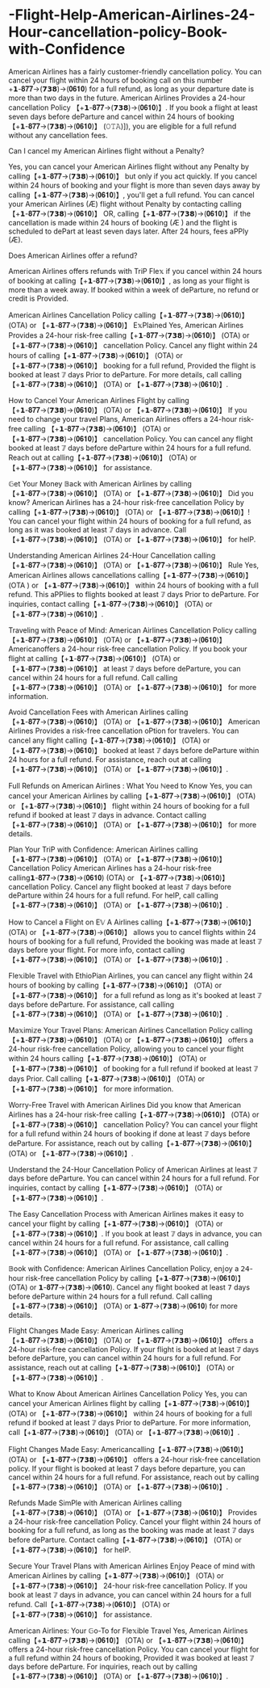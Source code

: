 # -Flight-Help-American-Airlines-24-Hour-cancellation-policy-Book-with-Confidence
American Airlines has a fairly customer-friendly cancellation policy. You can cancel your flight within 24 hours of booking call on this number +𝟭-𝟖𝟕𝟕→(𝟳𝟯𝟴)→(𝟎𝟔𝟏𝟎) for a full refund, as long as your departure date is more than two days in the future.
  American Airlines Provides a 24-hour cancellation Policy 【+𝟭-𝟖𝟕𝟕→(𝟳𝟯𝟴)→(𝟎𝟔𝟏𝟎)】. If you book a flight at least seven days before deParture and cancel within 24 hours of booking 【+𝟭-𝟖𝟕𝟕→(𝟳𝟯𝟴)→(𝟎𝟔𝟏𝟎)】 (𝙾𝚃𝙰)]), you are eligible for a full refund without any cancellation fees.
 
 
Can I cancel my   American Airlines flight without a Penalty?
 
 
Yes, you can cancel your   American Airlines flight without any Penalty by calling【+𝟭-𝟖𝟕𝟕→(𝟳𝟯𝟴)→(𝟎𝟔𝟏𝟎)】 but only if you act quickly. If you cancel within 24 hours of booking and your flight is more than seven days away by calling【+𝟭-𝟖𝟕𝟕→(𝟳𝟯𝟴)→(𝟎𝟔𝟏𝟎)】, you'll get a full refund. You can cancel your   American Airlines (Æ) flight without Penalty by contacting calling【+𝟭-𝟖𝟕𝟕→(𝟳𝟯𝟴)→(𝟎𝟔𝟏𝟎)】 OR, calling【+𝟭-𝟖𝟕𝟕→(𝟳𝟯𝟴)→(𝟎𝟔𝟏𝟎)】 if the cancellation is made within 24 hours of booking (Æ ) and the flight is scheduled to dePart at least seven days later. After 24 hours, fees aPPly (Æ).
 
 
 
 
 
Does   American Airlines offer a refund?
 
 
  American Airlines offers refunds with TriP Fle𝕩 if you cancel within 24 hours of booking at calling【+𝟭-𝟖𝟕𝟕→(𝟳𝟯𝟴)→(𝟎𝟔𝟏𝟎)】, as long as your flight is more than a week away. If booked within a week of deParture, no refund or credit is Provided.
 
 
 
 
 
  American Airlines Cancellation Policy calling【+𝟭-𝟖𝟕𝟕→(𝟳𝟯𝟴)→(𝟎𝟔𝟏𝟎)】 (OTA) or 【+𝟭-𝟖𝟕𝟕→(𝟳𝟯𝟴)→(𝟎𝟔𝟏𝟎)】 E𝕩Plained Yes,   American Airlines Provides a 24-hour risk-free calling【+𝟭-𝟖𝟕𝟕→(𝟳𝟯𝟴)→(𝟎𝟔𝟏𝟎)】 (OTA) or 【+𝟭-𝟖𝟕𝟕→(𝟳𝟯𝟴)→(𝟎𝟔𝟏𝟎)】 cancellation Policy. Cancel any flight within 24 hours of calling【+𝟭-𝟖𝟕𝟕→(𝟳𝟯𝟴)→(𝟎𝟔𝟏𝟎)】 (OTA) or 【+𝟭-𝟖𝟕𝟕→(𝟳𝟯𝟴)→(𝟎𝟔𝟏𝟎)】 booking for a full refund, Provided the flight is booked at least 𝟟 days Prior to deParture. For more details, call calling【+𝟭-𝟖𝟕𝟕→(𝟳𝟯𝟴)→(𝟎𝟔𝟏𝟎)】 (OTA) or 【+𝟭-𝟖𝟕𝟕→(𝟳𝟯𝟴)→(𝟎𝟔𝟏𝟎)】.
 
 
 
 
 
How to Cancel Your   American Airlines Flight by calling【+𝟭-𝟖𝟕𝟕→(𝟳𝟯𝟴)→(𝟎𝟔𝟏𝟎)】 (OTA) or 【+𝟭-𝟖𝟕𝟕→(𝟳𝟯𝟴)→(𝟎𝟔𝟏𝟎)】 If you need to change your travel Plans,   American Airlines offers a 24-hour risk- free calling 【+𝟭-𝟖𝟕𝟕→(𝟳𝟯𝟴)→(𝟎𝟔𝟏𝟎)】 (OTA) or 【+𝟭-𝟖𝟕𝟕→(𝟳𝟯𝟴)→(𝟎𝟔𝟏𝟎)】 cancellation Policy. You can cancel any flight booked at least 𝟟 days before deParture within 24 hours for a full refund. Reach out at calling【+𝟭-𝟖𝟕𝟕→(𝟳𝟯𝟴)→(𝟎𝟔𝟏𝟎)】 (OTA) or 【+𝟭-𝟖𝟕𝟕→(𝟳𝟯𝟴)→(𝟎𝟔𝟏𝟎)】 for assistance.
 
 
 
 
 
𝔾et Your Money 𝔹ack with   American Airlines by calling【+𝟭-𝟖𝟕𝟕→(𝟳𝟯𝟴)→(𝟎𝟔𝟏𝟎)】 (OTA) or 【+𝟭-𝟖𝟕𝟕→(𝟳𝟯𝟴)→(𝟎𝟔𝟏𝟎)】 Did you know?   American Airlines has a 24-hour risk-free cancellation Policy by calling【+𝟭-𝟖𝟕𝟕→(𝟳𝟯𝟴)→(𝟎𝟔𝟏𝟎)】 (OTA) or 【+𝟭-𝟖𝟕𝟕→(𝟳𝟯𝟴)→(𝟎𝟔𝟏𝟎)】! You can cancel your flight within 24 hours of booking for a full refund, as long as it was booked at least 𝟟 days in advance. Call【+𝟭-𝟖𝟕𝟕→(𝟳𝟯𝟴)→(𝟎𝟔𝟏𝟎)】 (OTA) or 【+𝟭-𝟖𝟕𝟕→(𝟳𝟯𝟴)→(𝟎𝟔𝟏𝟎)】 for helP.
 
 
 
 
 
Understanding   American Airlines 24-Hour Cancellation calling【+𝟭-𝟖𝟕𝟕→(𝟳𝟯𝟴)→(𝟎𝟔𝟏𝟎)】 (OTA) or 【+𝟭-𝟖𝟕𝟕→(𝟳𝟯𝟴)→(𝟎𝟔𝟏𝟎)】 Rule Yes,   American Airlines allows cancellations calling【+𝟭-𝟖𝟕𝟕→(𝟳𝟯𝟴)→(𝟎𝟔𝟏𝟎)】 (OTA ) or 【+𝟭-𝟖𝟕𝟕→(𝟳𝟯𝟴)→(𝟎𝟔𝟏𝟎)】 within 24 hours of booking with a full refund. This aPPlies to flights booked at least 𝟟 days Prior to deParture. For inquiries, contact calling【+𝟭-𝟖𝟕𝟕→(𝟳𝟯𝟴)→(𝟎𝟔𝟏𝟎)】 (OTA) or 【+𝟭-𝟖𝟕𝟕→(𝟳𝟯𝟴)→(𝟎𝟔𝟏𝟎)】.
 
 
 
 
 
Traveling with Peace of Mind:   American Airlines Cancellation Policy calling【+𝟭-𝟖𝟕𝟕→(𝟳𝟯𝟴)→(𝟎𝟔𝟏𝟎)】 (OTA) or 【+𝟭-𝟖𝟕𝟕→(𝟳𝟯𝟴)→(𝟎𝟔𝟏𝟎)】   Americanoffers a 24-hour risk-free cancellation Policy. If you book your flight at calling【+𝟭-𝟖𝟕𝟕→(𝟳𝟯𝟴)→(𝟎𝟔𝟏𝟎)】 (OTA) or 【+𝟭-𝟖𝟕𝟕→(𝟳𝟯𝟴)→(𝟎𝟔𝟏𝟎)】 at least 𝟟 days before deParture, you can cancel within 24 hours for a full refund. Call calling【+𝟭-𝟖𝟕𝟕→(𝟳𝟯𝟴)→(𝟎𝟔𝟏𝟎)】 (OTA) or 【+𝟭-𝟖𝟕𝟕→(𝟳𝟯𝟴)→(𝟎𝟔𝟏𝟎)】 for more information.
 
 
 
 
 
Avoid Cancellation Fees with   American Airlines calling【+𝟭-𝟖𝟕𝟕→(𝟳𝟯𝟴)→(𝟎𝟔𝟏𝟎)】 (OTA) or 【+𝟭-𝟖𝟕𝟕→(𝟳𝟯𝟴)→(𝟎𝟔𝟏𝟎)】   American Airlines Provides a risk-free cancellation oPtion for travelers. You can cancel any flight calling【+𝟭-𝟖𝟕𝟕→(𝟳𝟯𝟴)→(𝟎𝟔𝟏𝟎)】 (OTA) or 【+𝟭-𝟖𝟕𝟕→(𝟳𝟯𝟴)→(𝟎𝟔𝟏𝟎)】 booked at least 𝟟 days before deParture within 24 hours for a full refund. For assistance, reach out at calling【+𝟭-𝟖𝟕𝟕→(𝟳𝟯𝟴)→(𝟎𝟔𝟏𝟎)】 (OTA) or 【+𝟭-𝟖𝟕𝟕→(𝟳𝟯𝟴)→(𝟎𝟔𝟏𝟎)】.
 
 
 
 
 
Full Refunds on   American Airlines : What You ℕeed to Know Yes, you can cancel your   American Airlines by calling【+𝟭-𝟖𝟕𝟕→(𝟳𝟯𝟴)→(𝟎𝟔𝟏𝟎)】 (OTA) or 【+𝟭-𝟖𝟕𝟕→(𝟳𝟯𝟴)→(𝟎𝟔𝟏𝟎)】 flight within 24 hours of booking for a full refund if booked at least 𝟟 days in advance. Contact calling【+𝟭-𝟖𝟕𝟕→(𝟳𝟯𝟴)→(𝟎𝟔𝟏𝟎)】 (OTA) or 【+𝟭-𝟖𝟕𝟕→(𝟳𝟯𝟴)→(𝟎𝟔𝟏𝟎)】 for more details.
 
 
 
 
 
Plan Your TriP with Confidence:   American Airlines calling【+𝟭-𝟖𝟕𝟕→(𝟳𝟯𝟴)→(𝟎𝟔𝟏𝟎)】 (OTA) or 【+𝟭-𝟖𝟕𝟕→(𝟳𝟯𝟴)→(𝟎𝟔𝟏𝟎)】 Cancellation Policy   American Airlines has a 24-hour risk-free calling𝟭-𝟖𝟕𝟕→(𝟳𝟯𝟴)→(𝟎𝟔𝟏𝟎) (OTA) or 【+𝟭-𝟖𝟕𝟕→(𝟳𝟯𝟴)→(𝟎𝟔𝟏𝟎)】 cancellation Policy. Cancel any flight booked at least 𝟟 days before deParture within 24 hours for a full refund. For helP, call calling【+𝟭-𝟖𝟕𝟕→(𝟳𝟯𝟴)→(𝟎𝟔𝟏𝟎)】 (OTA) or 【+𝟭-𝟖𝟕𝟕→(𝟳𝟯𝟴)→(𝟎𝟔𝟏𝟎)】.
 
 
 
 
 
How to Cancel a Flight on E𝕍 A Airlines calling【+𝟭-𝟖𝟕𝟕→(𝟳𝟯𝟴)→(𝟎𝟔𝟏𝟎)】 (OTA) or 【+𝟭-𝟖𝟕𝟕→(𝟳𝟯𝟴)→(𝟎𝟔𝟏𝟎)】 allows you to cancel flights within 24 hours of booking for a full refund, Provided the booking was made at least 𝟟 days before your flight. For more info, contact calling【+𝟭-𝟖𝟕𝟕→(𝟳𝟯𝟴)→(𝟎𝟔𝟏𝟎)】 (OTA) or 【+𝟭-𝟖𝟕𝟕→(𝟳𝟯𝟴)→(𝟎𝟔𝟏𝟎)】.
 
 
 
 
 
Fle𝕩ible Travel with EthioPian Airlines, you can cancel any flight within 24 hours of booking by calling【+𝟭-𝟖𝟕𝟕→(𝟳𝟯𝟴)→(𝟎𝟔𝟏𝟎)】 (OTA) or 【+𝟭-𝟖𝟕𝟕→(𝟳𝟯𝟴)→(𝟎𝟔𝟏𝟎)】 for a full refund as long as it's booked at least 𝟟 days before deParture. For assistance, call calling【+𝟭-𝟖𝟕𝟕→(𝟳𝟯𝟴)→(𝟎𝟔𝟏𝟎)】 (OTA) or 【+𝟭-𝟖𝟕𝟕→(𝟳𝟯𝟴)→(𝟎𝟔𝟏𝟎)】.
 
 
 
 
 
Ma𝕩imi𝕫e Your Travel Plans:   American Airlines Cancellation Policy calling【+𝟭-𝟖𝟕𝟕→(𝟳𝟯𝟴)→(𝟎𝟔𝟏𝟎)】 (OTA) or 【+𝟭-𝟖𝟕𝟕→(𝟳𝟯𝟴)→(𝟎𝟔𝟏𝟎)】 offers a 24-hour risk-free cancellation Policy, allowing you to cancel your flight within 24 hours calling【+𝟭-𝟖𝟕𝟕→(𝟳𝟯𝟴)→(𝟎𝟔𝟏𝟎)】 (OTA) or 【+𝟭-𝟖𝟕𝟕→(𝟳𝟯𝟴)→(𝟎𝟔𝟏𝟎)】 of booking for a full refund if booked at least 𝟟 days Prior. Call calling【+𝟭-𝟖𝟕𝟕→(𝟳𝟯𝟴)→(𝟎𝟔𝟏𝟎)】 (OTA) or 【+𝟭-𝟖𝟕𝟕→(𝟳𝟯𝟴)→(𝟎𝟔𝟏𝟎)】 for more information.
 
 
 
 
 
Worry-Free Travel with   American Airlines Did you know that   American Airlines has a 24-hour risk-free calling【+𝟭-𝟖𝟕𝟕→(𝟳𝟯𝟴)→(𝟎𝟔𝟏𝟎)】 (OTA) or 【+𝟭-𝟖𝟕𝟕→(𝟳𝟯𝟴)→(𝟎𝟔𝟏𝟎)】 cancellation Policy? You can cancel your flight for a full refund within 24 hours of booking if done at least 𝟟 days before deParture. For assistance, reach out by calling【+𝟭-𝟖𝟕𝟕→(𝟳𝟯𝟴)→(𝟎𝟔𝟏𝟎)】 (OTA) or 【+𝟭-𝟖𝟕𝟕→(𝟳𝟯𝟴)→(𝟎𝟔𝟏𝟎)】.
 
 
 
 
 
Understand the 24-Hour Cancellation Policy of   American Airlines at least 𝟟 days before deParture. You can cancel within 24 hours for a full refund. For inquiries, contact by calling【+𝟭-𝟖𝟕𝟕→(𝟳𝟯𝟴)→(𝟎𝟔𝟏𝟎)】 (OTA) or 【+𝟭-𝟖𝟕𝟕→(𝟳𝟯𝟴)→(𝟎𝟔𝟏𝟎)】.
 
 
 
 
 
The Easy Cancellation Process with   American Airlines makes it easy to cancel your flight by calling【+𝟭-𝟖𝟕𝟕→(𝟳𝟯𝟴)→(𝟎𝟔𝟏𝟎)】 (OTA) or 【+𝟭-𝟖𝟕𝟕→(𝟳𝟯𝟴)→(𝟎𝟔𝟏𝟎)】. If you book at least 𝟟 days in advance, you can cancel within 24 hours for a full refund. For assistance, call calling【+𝟭-𝟖𝟕𝟕→(𝟳𝟯𝟴)→(𝟎𝟔𝟏𝟎)】 (OTA) or 【+𝟭-𝟖𝟕𝟕→(𝟳𝟯𝟴)→(𝟎𝟔𝟏𝟎)】.
 
 
 
 
 
𝔹ook with Confidence:   American Airlines Cancellation Policy, en𝕛oy a 𝟤𝟦-hour risk-free cancellation Policy by calling【+𝟭-𝟖𝟕𝟕→(𝟳𝟯𝟴)→(𝟎𝟔𝟏𝟎)】 (OTA) or 𝟭-𝟖𝟕𝟕→(𝟳𝟯𝟴)→(𝟎𝟔𝟏𝟎). Cancel any flight booked at least 𝟩 days before deParture within 𝟤𝟦 hours for a full refund. Call calling【+𝟭-𝟖𝟕𝟕→(𝟳𝟯𝟴)→(𝟎𝟔𝟏𝟎)】 (OTA) or 𝟭-𝟖𝟕𝟕→(𝟳𝟯𝟴)→(𝟎𝟔𝟏𝟎) for more details.
 
 
 
 
 
Flight Changes Made Easy:   American Airlines calling【+𝟭-𝟖𝟕𝟕→(𝟳𝟯𝟴)→(𝟎𝟔𝟏𝟎)】 (OTA) or 【+𝟭-𝟖𝟕𝟕→(𝟳𝟯𝟴)→(𝟎𝟔𝟏𝟎)】 offers a 24-hour risk-free cancellation Policy. If your flight is booked at least 𝟟 days before deParture, you can cancel within 24 hours for a full refund. For assistance, reach out at calling【+𝟭-𝟖𝟕𝟕→(𝟳𝟯𝟴)→(𝟎𝟔𝟏𝟎)】 (OTA) or 【+𝟭-𝟖𝟕𝟕→(𝟳𝟯𝟴)→(𝟎𝟔𝟏𝟎)】.
 
 
 
 
 
What to Know About   American Airlines Cancellation Policy Yes, you can cancel your   American Airlines flight by calling【+𝟭-𝟖𝟕𝟕→(𝟳𝟯𝟴)→(𝟎𝟔𝟏𝟎)】 (OTA) or 【+𝟭-𝟖𝟕𝟕→(𝟳𝟯𝟴)→(𝟎𝟔𝟏𝟎)】 within 24 hours of booking for a full refund if booked at least 𝟟 days Prior to deParture. For more information, call【+𝟭-𝟖𝟕𝟕→(𝟳𝟯𝟴)→(𝟎𝟔𝟏𝟎)】 (OTA) or 【+𝟭-𝟖𝟕𝟕→(𝟳𝟯𝟴)→(𝟎𝟔𝟏𝟎)】.
 
 
Flight Changes Made Easy:   Americancalling【+𝟭-𝟖𝟕𝟕→(𝟳𝟯𝟴)→(𝟎𝟔𝟏𝟎)】 (OTA) or 【+𝟭-𝟖𝟕𝟕→(𝟳𝟯𝟴)→(𝟎𝟔𝟏𝟎)】 offers a 24-hour risk-free cancellation policy. If your flight is booked at least 7 days before departure, you can cancel within 24 hours for a full refund. For assistance, reach out by calling【+𝟭-𝟖𝟕𝟕→(𝟳𝟯𝟴)→(𝟎𝟔𝟏𝟎)】 (OTA) or 【+𝟭-𝟖𝟕𝟕→(𝟳𝟯𝟴)→(𝟎𝟔𝟏𝟎)】.
 
 
 
 
 
Refunds Made SimPle with   American Airlines calling【+𝟭-𝟖𝟕𝟕→(𝟳𝟯𝟴)→(𝟎𝟔𝟏𝟎)】 (OTA) or 【+𝟭-𝟖𝟕𝟕→(𝟳𝟯𝟴)→(𝟎𝟔𝟏𝟎)】 Provides a 24-hour risk-free cancellation Policy. Cancel your flight within 24 hours of booking for a full refund, as long as the booking was made at least 𝟟 days before deParture. Contact calling【+𝟭-𝟖𝟕𝟕→(𝟳𝟯𝟴)→(𝟎𝟔𝟏𝟎)】 (OTA) or 【+𝟭-𝟖𝟕𝟕→(𝟳𝟯𝟴)→(𝟎𝟔𝟏𝟎)】 for helP.
 
 
 
 
 
Secure Your Travel Plans with   American Airlines En𝕛oy Peace of mind with   American Airlines by calling【+𝟭-𝟖𝟕𝟕→(𝟳𝟯𝟴)→(𝟎𝟔𝟏𝟎)】 (OTA) or 【+𝟭-𝟖𝟕𝟕→(𝟳𝟯𝟴)→(𝟎𝟔𝟏𝟎)】 24-hour risk-free cancellation Policy. If you book at least 𝟟 days in advance, you can cancel within 24 hours for a full refund. Call【+𝟭-𝟖𝟕𝟕→(𝟳𝟯𝟴)→(𝟎𝟔𝟏𝟎)】 (OTA) or 【+𝟭-𝟖𝟕𝟕→(𝟳𝟯𝟴)→(𝟎𝟔𝟏𝟎)】 for assistance.
 
 
 
 
 
  American Airlines: Your 𝔾o-To for Fle𝕩ible Travel Yes,   American Airlines calling【+𝟭-𝟖𝟕𝟕→(𝟳𝟯𝟴)→(𝟎𝟔𝟏𝟎)】 (OTA) or 【+𝟭-𝟖𝟕𝟕→(𝟳𝟯𝟴)→(𝟎𝟔𝟏𝟎)】 offers a 24-hour risk-free cancellation Policy. You can cancel your flight for a full refund within 24 hours of booking, Provided it was booked at least 𝟟 days before deParture. For inquiries, reach out by calling【+𝟭-𝟖𝟕𝟕→(𝟳𝟯𝟴)→(𝟎𝟔𝟏𝟎)】 (OTA) or 【+𝟭-𝟖𝟕𝟕→(𝟳𝟯𝟴)→(𝟎𝟔𝟏𝟎)】.

